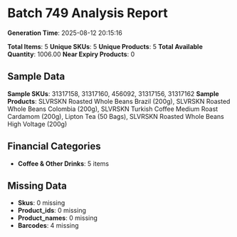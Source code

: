 # Batch 749 Analysis Report

**Generation Time**: 2025-08-12 20:15:16

**Total Items**: 5
**Unique SKUs**: 5
**Unique Products**: 5
**Total Available Quantity**: 1006.00
**Near Expiry Products**: 0

## Sample Data
**Sample SKUs**: 31317158, 31317160, 456092, 31317156, 31317162
**Sample Products**: SLVRSKN Roasted Whole Beans Brazil (200g), SLVRSKN Roasted Whole Beans Colombia (200g), SLVRSKN Turkish Coffee Medium Roast Cardamom (200g), Lipton Tea (50 Bags), SLVRSKN Roasted Whole Beans High Voltage (200g)

## Financial Categories
- **Coffee & Other Drinks**: 5 items

## Missing Data
- **Skus**: 0 missing
- **Product_ids**: 0 missing
- **Product_names**: 0 missing
- **Barcodes**: 4 missing

